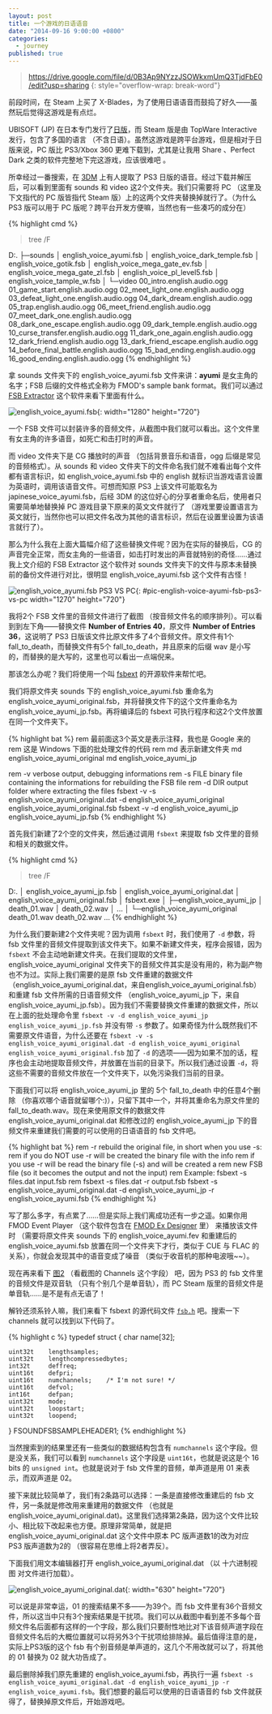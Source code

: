 ```yaml
---
layout: post
title: 一个游戏的日语语音
date: "2014-09-16 9:00:00 +0800"
categories: 
  - journey
published: true
---
```


> https://drive.google.com/file/d/0B3Ap9NYzzJSOWkxmUmQ3TjdFbE0/edit?usp=sharing
{: style="overflow-wrap: break-word"}

前段时间，在 Steam 上买了 X-Blades，为了使用日语语音而鼓捣了好久——虽然玩后觉得这游戏是有点烂。

UBISOFT (JP) 在日本专门发行了[日版](http://www.ubisoft.co.jp/xblades/)，而 Steam 版是由 TopWare Interactive 发行，包含了多国的语言 （不含日语）。虽然这游戏是跨平台游戏，但是相对于日版来说，PC 版比 PS3/Xbox 360 更难下载到，尤其是让我用 Share 、Perfect Dark 之类的软件完整地下完这游戏，应该很难吧 。

所幸经过一番搜索，在 [3DM](http://bbs.3dmgame.com/thread-3034762-1-1.html) 上有人提取了 PS3 日版的语音。经过下载并解压后，可以看到里面有 sounds 和 video 这2个文件夹。我们只需要将 PC （这里及下文指代的 PC 版皆指代 Steam 版）上的这两个文件夹替换掉就行了。（为什么 PS3 版可以用于 PC 版呢？跨平台开发方便嘛，当然也有一些凑巧的成分在）

{% highlight cmd %}
>tree /F

D:.
├─sounds
│      english_voice_ayumi.fsb
│      english_voice_dark_temple.fsb
│      english_voice_gotik.fsb
│      english_voice_mega_gate_ev.fsb
│      english_voice_mega_gate_zl.fsb
│      english_voice_pl_level5.fsb
│      english_voice_tample_w.fsb
│
└─video
       00_intro.english.audio.ogg
       01_game_start.english.audio.ogg
       02_meet_light_one.english.audio.ogg
       03_defeat_light_one.english.audio.ogg
       04_dark_dream.english.audio.ogg
       05_trap.english.audio.ogg
       06_meet_friend.english.audio.ogg
       07_meet_dark_one.english.audio.ogg
       08_dark_one_escape.english.audio.ogg
       09_dark_temple.english.audio.ogg
       10_curse_transfer.english.audio.ogg
       11_dark_one_again.english.audio.ogg
       12_dark_friend.english.audio.ogg
       13_dark_friend_escape.english.audio.ogg
       14_before_final_battle.english.audio.ogg
       15_bad_ending.english.audio.ogg
       16_good_ending.english.audio.ogg
{% endhighlight %}

拿 sounds 文件夹下的 english_voice_ayumi.fsb 文件来讲：**ayumi** 是女主角的名字；FSB 后缀的文件格式全称为 FMOD's sample bank format。我们可以通过 [FSB Extractor](http://aezay.dk/aezay/fsbextractor/) 这个软件来看下里面有什么。

![english_voice_ayumi.fsb](/assets/images/x_blades_japanese_voices/english-voice-ayumi-fsb.png){: width="1280" height="720"}

一个 FSB 文件可以封装许多的音频文件，从截图中我们就可以看出。这个文件里有女主角的许多语音，如死亡和击打时的声音。

而 video 文件夹下是 CG 播放时的声音 （包括背景音乐和语音，ogg 后缀是常见的音频格式）。从 sounds 和 video 文件夹下的文件命名我们就不难看出每个文件都有语言标识，如 english_voice_ayumi.fsb 中的 english 就标识当游戏语言设置为英语时，调用该语音文件。可想而知原 PS3 上该文件可能取名为 japinese_voice_ayumi.fsb，后经 3DM 的这位好心的分享者重命名后，使用者只需要简单地替换掉 PC 游戏目录下原来的英文文件就行了 （游戏里要设置语言为英文就行，当然你也可以把文件名改为其他的语言标识，然后在设置里设置为该语言就行了）。

那么为什么我在上面大篇幅介绍了这些替换文件呢？因为在实际的替换后，CG 的声音完全正常，而女主角的一些语音，如击打时发出的声音就特别的奇怪……通过我上文介绍的 FSB Extractor 这个软件对 sounds 文件夹下的文件与原本未替换前的备份文件进行对比，很明显 english_voice_ayumi.fsb 这个文件有古怪！

![english_voice_ayumi.fsb PS3 VS PC](/assets/images/x_blades_japanese_voices/english-voice-ayumi-fsb-ps3-vs-pc.png){: #pic-english-voice-ayumi-fsb-ps3-vs-pc width="1270" height="720"}

我将2个 FSB 文件里的音频文件进行了截图 （按音频文件名的顺序排列）。可以看到到左下角——替换文件 **Number of Entries 40**，原文件 **Number of Entries 36**，这说明了 PS3 日版该文件比原文件多了4个音频文件。原文件有1个 fall_to_death，而替换文件有5个 fall_to_death，并且原来的后缀 wav 是小写的，而替换的是大写的，这里也可以看出一点端倪来。

那该怎么办呢？我们将使用一个叫 [fsbext](https://github.com/gdawg/fsbext) 的开源软件来帮忙吧。

我们将原文件夹 sounds 下的 english_voice_ayumi.fsb 重命名为 english_voice_ayumi_original.fsb，并将替换文件下的这个文件重命名为 english_voice_ayumi_jp.fsb。再将编译后的 fsbext 可执行程序和这2个文件放置在同一个文件夹下。

{% highlight bat %}
rem 最前面这3个英文是表示注释，我也是 Google 来的
rem 这是 Windows 下面的批处理文件的代码
rem md 表示新建文件夹
md english_voice_ayumi_original
md english_voice_ayumi_jp

rem -v       verbose output, debugging informations
rem -s FILE  binary file containing the informations for rebuilding the FSB file
rem -d DIR   output folder where extracting the files
fsbext -v -s english_voice_ayumi_original.dat -d english_voice_ayumi_original english_voice_ayumi_original.fsb
fsbext -v -d english_voice_ayumi_jp english_voice_ayumi_jp.fsb
{% endhighlight %}

首先我们新建了2个空的文件夹，然后通过调用 `fsbext` 来提取 fsb 文件里的音频和相关的数据文件。

{% highlight cmd %}
>tree /F

D:.
│      english_voice_ayumi_jp.fsb
│      english_voice_ayumi_original.dat
│      english_voice_ayumi_original.fsb
│      fsbext.exe
│
├─english_voice_ayumi_jp
│      death_01.wav
│      death_02.wav
│      ...
│
└─english_voice_ayumi_original
       death_01.wav
       death_02.wav
        ...
{% endhighlight %}

为什么我们要新建2个文件夹呢？因为调用 `fsbext` 时，我们使用了 `-d` 参数，将 fsb 文件里的音频文件提取到该文件夹下。如果不新建文件夹，程序会报错，因为 `fsbext` 不会主动地新建文件夹。在我们提取的文件里，english_voice_ayumi_original 文件夹下的音频文件其实是没有用的，称为副产物也不为过。实际上我们需要的是原 fsb 文件重建的数据文件 （english_voice_ayumi_original.dat，来自english_voice_ayumi_original.fsb）和重建 fsb 文件所需的日语音频文件  	（english_voice_ayumi_jp 下，来自english_voice_ayumi_jp.fsb）。因为我们不需要替换文件重建的数据文件，所以在上面的批处理命令里 `fsbext -v -d english_voice_ayumi_jp english_voice_ayumi_jp.fsb` 并没有带 `-s` 参数了。如果奇怪为什么既然我们不需要原文件语音，为什么还要在 `fsbext -v -s english_voice_ayumi_original.dat -d english_voice_ayumi_original english_voice_ayumi_original.fsb` 加了 `-d` 的选项——因为如果不加的话，程序也会主动地提取音频文件，并放置在当前的目录下。所以我们通过设置 `-d`，将这些不需要的音频文件放在一个文件夹下，以免污染我们当前的目录。

下面我们可以将 english_voice_ayumi_jp 里的 5个 fall_to_death 中的任意4个删除 （你喜欢哪个语音就留哪个:)），只留下其中一个，并将其重命名为原文件里的 fall_to_death.wav。现在来使用原文件的数据文件 english_voice_ayumi_original.dat 和修改过的 english_voice_ayumi_jp 下的音频文件来重建我们需要的可以使用的日语语音的 fsb 文件吧。

{% highlight bat %}
rem -r       rebuild the original file, in short when you use -s:
rem          if you do NOT use -r will be created the binary file with the info
rem          if you use -r will be read the binary file (-s) and will be created a
rem          new FSB file (so it becomes the output and not the input)
rem          Example:   fsbext -s files.dat    input.fsb
rem                     fsbext -s files.dat -r output.fsb
fsbext -s english_voice_ayumi_original.dat -d english_voice_ayumi_jp -r english_voice_ayumi.fsb
{% endhighlight %}

写了那么多字，有点累了……但是实际上我们离成功还有一步之遥。如果你用 FMOD Event Player （这个软件包含在 [FMOD Ex Designer](http://www.fmod.org/download/) 里） 来播放该文件时 （需要将原文件夹 sounds 下的 english_voice_ayumi.fev 和重建后的 english_voice_ayumi.fsb 放置在同一个文件夹下才行，类似于 CUE 与 FLAC 的关系），你就会发现其中的语音变成了噪音 （类似于收音机的那种电波哦~~）。

现在再来看下 [图2](#pic-english-voice-ayumi-fsb-ps3-vs-pc) （看截图的 Channels 这个字段） 吧，因为 PS3 的 fsb 文件里的音频文件是双音轨 （只有个别几个是单音轨），而 PC Steam 版里的音频文件是单音轨……是不是有点无语了！

解铃还须系铃人嘛，我们来看下 fsbext 的源代码文件 [`fsb.h`](https://github.com/gdawg/fsbext/blob/master/src/fsb.h) 吧。搜索一下 channels 就可以找到以下代码了。

{% highlight c %}
typedef struct {
    char        name[32];

    uint32t    lengthsamples;
    uint32t    lengthcompressedbytes;
    int32t     deffreq;
    uint16t    defpri;
    uint16t    numchannels;    /* I'm not sure! */
    uint16t    defvol;
    int16t     defpan;
    uint32t    mode;
    uint32t    loopstart;
    uint32t    loopend;
   
} FSOUNDFSBSAMPLEHEADER1;
{% endhighlight %}

当然搜索到的结果里还有一些类似的数据结构包含有 `numchannels` 这个字段。但是没关系，我们可以看到 `numchannels` 这个字段是 `uint16t`，也就是说这是个 16 bits 的 `unsigned int`。也就是说对于 fsb 文件里的音频，单声道是用 01 来表示，而双声道是 02。

接下来就比较简单了，我们有2条路可以选择：一条是直接修改重建后的 fsb 文件，另一条就是修改用来重建用的数据文件 （也就是 english_voice_ayumi_original.dat)。这里我们选择第2条路，因为这个文件比较小、相比较下改起来也方便。原理非常简单，就是把 english_voice_ayumi_original.dat 这个文件中原本 PC 版声道数1的改为对应 PS3 版声道数为2的 （很容易在思维上将2者弄反）。

下面我们用文本编辑器打开 english_voice_ayumi_original.dat （以 十六进制视图 对文件进行加载）。

![english_voice_ayumi_original.dat](/assets/images/x_blades_japanese_voices/english-voice-ayumi-original-dat.png){: width="630" height="720"}

可以说是非常幸运，01 的搜索结果不多——为39个。而 fsb 文件里有36个音频文件，所以这当中只有3个搜索结果是干扰项。我们可以从截图中看到差不多每个音频文件名后面都有这样的一个字段，那么我们只要耐性地比对下该音频声道字段在音频文件名后的大概位置就可以将另外3个干扰项给排除掉。最后值得注意的是，实际上PS3版的这个 fsb 有个别音频是单声道的，这几个不用改就可以了，将其他的 01 替换为 02 就大功告成了。

最后删除掉我们原先重建的 english_voice_ayumi.fsb，再执行一遍 `fsbext -s english_voice_ayumi_original.dat -d english_voice_ayumi_jp -r english_voice_ayumi.fsb`。我们想要的最后可以使用的日语语音的 fsb 文件就获得了，替换掉原文件后，开始游戏吧。
